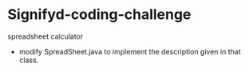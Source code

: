 # Signifyd-coding-challenge

spreadsheet calculator

* modify SpreadSheet.java to implement the description given in that class.
